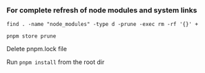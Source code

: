 ### For complete refresh of node modules and system links

`find . -name "node_modules" -type d -prune -exec rm -rf '{}' +`

`pnpm store prune`

Delete pnpm.lock file

Run `pnpm install` from the root dir
